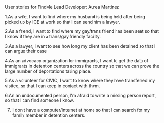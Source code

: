 User stories for FindMe
Lead Developer: Aurea Martinez


1.As a wife, I want to find where my husband is being held after being picked up by ICE at work so that I can send him a lawyer.

2.As a friend, I want to find where my gay/trans friend has been sent so that I know if they are in a trans/gay friendly facility.

3.As a lawyer, I want to see how long my client has been detained so that I can argue their case.

4.As an advocacy organization for immigrants, I want to get the data of immigrants in detention centers across the country so that we can prove the large number of deportations taking place. 

5.As a volunteer for CIVIC, I want to know where they have transferred my visitee, so that I can keep in contact with them.  

6.An an undocumented person, I'm afraid to write a missing person report, so that I can find someone I know. 

7. I don't have a computer/internet at home so that I can search for my family member in detention centers. 
